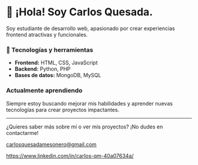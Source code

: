 # 👋 ¡Hola! Soy Carlos Quesada.

Soy estudiante de desarrollo web, apasionado por crear experiencias frontend atractivas y funcionales.

### 🚀 Tecnologías y herramientas
- **Frontend:** HTML, CSS, JavaScript
- **Backend:** Python, PHP
- **Bases de datos:** MongoDB, MySQL

###  Actualmente aprendiendo
Siempre estoy buscando mejorar mis habilidades y aprender nuevas tecnologías para crear proyectos impactantes.

---

¿Quieres saber más sobre mí o ver mis proyectos? ¡No dudes en contactarme!

carlosquesadamesonero@gmail.com

https://www.linkedin.com/in/carlos-qm-40a07634a/

<!-- Puedes agregar aquí tus redes sociales, portafolio, o cualquier detalle adicional :) -->
